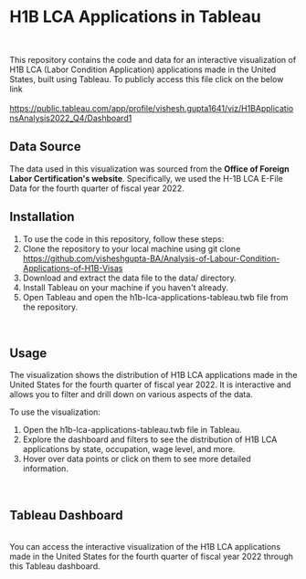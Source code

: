 
# H1B LCA Applications in Tableau
<br>

This repository contains the code and data for an interactive visualization of H1B LCA (Labor Condition Application) applications made in the United States, built using Tableau. To publicly access this file click on the below link  
<br>
https://public.tableau.com/app/profile/vishesh.gupta1641/viz/H1BApplicationsAnalysis2022_Q4/Dashboard1
<br>

## Data Source
The data used in this visualization was sourced from the <b>Office of Foreign Labor Certification's website</b>. Specifically, we used the H-1B LCA E-File Data for the fourth quarter of fiscal year 2022.
<br>

## Installation
1) To use the code in this repository, follow these steps:
2) Clone the repository to your local machine using git clone https://github.com/visheshgupta-BA/Analysis-of-Labour-Condition-Applications-of-H1B-Visas
3) Download and extract the data file to the data/ directory.
4) Install Tableau on your machine if you haven't already.
5) Open Tableau and open the h1b-lca-applications-tableau.twb file from the repository.
<br>

## Usage
The visualization shows the distribution of H1B LCA applications made in the United States for the fourth quarter of fiscal year 2022. It is interactive and allows you to filter and drill down on various aspects of the data.
<br>

To use the visualization:

1) Open the h1b-lca-applications-tableau.twb file in Tableau.
2) Explore the dashboard and filters to see the distribution of H1B LCA applications by state, occupation, wage level, and more.
3) Hover over data points or click on them to see more detailed information.

<br>

## Tableau Dashboard
<br>
You can access the interactive visualization of the H1B LCA applications made in the United States for the fourth quarter of fiscal year 2022 through this Tableau dashboard.
